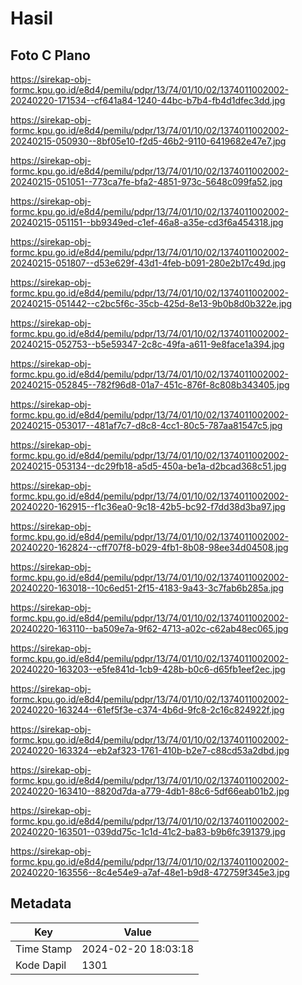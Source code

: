 # Hasil

## Foto C Plano

https://sirekap-obj-formc.kpu.go.id/e8d4/pemilu/pdpr/13/74/01/10/02/1374011002002-20240220-171534--cf641a84-1240-44bc-b7b4-fb4d1dfec3dd.jpg

https://sirekap-obj-formc.kpu.go.id/e8d4/pemilu/pdpr/13/74/01/10/02/1374011002002-20240215-050930--8bf05e10-f2d5-46b2-9110-6419682e47e7.jpg

https://sirekap-obj-formc.kpu.go.id/e8d4/pemilu/pdpr/13/74/01/10/02/1374011002002-20240215-051051--773ca7fe-bfa2-4851-973c-5648c099fa52.jpg

https://sirekap-obj-formc.kpu.go.id/e8d4/pemilu/pdpr/13/74/01/10/02/1374011002002-20240215-051151--bb9349ed-c1ef-46a8-a35e-cd3f6a454318.jpg

https://sirekap-obj-formc.kpu.go.id/e8d4/pemilu/pdpr/13/74/01/10/02/1374011002002-20240215-051807--d53e629f-43d1-4feb-b091-280e2b17c49d.jpg

https://sirekap-obj-formc.kpu.go.id/e8d4/pemilu/pdpr/13/74/01/10/02/1374011002002-20240215-051442--c2bc5f6c-35cb-425d-8e13-9b0b8d0b322e.jpg

https://sirekap-obj-formc.kpu.go.id/e8d4/pemilu/pdpr/13/74/01/10/02/1374011002002-20240215-052753--b5e59347-2c8c-49fa-a611-9e8face1a394.jpg

https://sirekap-obj-formc.kpu.go.id/e8d4/pemilu/pdpr/13/74/01/10/02/1374011002002-20240215-052845--782f96d8-01a7-451c-876f-8c808b343405.jpg

https://sirekap-obj-formc.kpu.go.id/e8d4/pemilu/pdpr/13/74/01/10/02/1374011002002-20240215-053017--481af7c7-d8c8-4cc1-80c5-787aa81547c5.jpg

https://sirekap-obj-formc.kpu.go.id/e8d4/pemilu/pdpr/13/74/01/10/02/1374011002002-20240215-053134--dc29fb18-a5d5-450a-be1a-d2bcad368c51.jpg

https://sirekap-obj-formc.kpu.go.id/e8d4/pemilu/pdpr/13/74/01/10/02/1374011002002-20240220-162915--f1c36ea0-9c18-42b5-bc92-f7dd38d3ba97.jpg

https://sirekap-obj-formc.kpu.go.id/e8d4/pemilu/pdpr/13/74/01/10/02/1374011002002-20240220-162824--cff707f8-b029-4fb1-8b08-98ee34d04508.jpg

https://sirekap-obj-formc.kpu.go.id/e8d4/pemilu/pdpr/13/74/01/10/02/1374011002002-20240220-163018--10c6ed51-2f15-4183-9a43-3c7fab6b285a.jpg

https://sirekap-obj-formc.kpu.go.id/e8d4/pemilu/pdpr/13/74/01/10/02/1374011002002-20240220-163110--ba509e7a-9f62-4713-a02c-c62ab48ec065.jpg

https://sirekap-obj-formc.kpu.go.id/e8d4/pemilu/pdpr/13/74/01/10/02/1374011002002-20240220-163203--e5fe841d-1cb9-428b-b0c6-d65fb1eef2ec.jpg

https://sirekap-obj-formc.kpu.go.id/e8d4/pemilu/pdpr/13/74/01/10/02/1374011002002-20240220-163244--61ef5f3e-c374-4b6d-9fc8-2c16c824922f.jpg

https://sirekap-obj-formc.kpu.go.id/e8d4/pemilu/pdpr/13/74/01/10/02/1374011002002-20240220-163324--eb2af323-1761-410b-b2e7-c88cd53a2dbd.jpg

https://sirekap-obj-formc.kpu.go.id/e8d4/pemilu/pdpr/13/74/01/10/02/1374011002002-20240220-163410--8820d7da-a779-4db1-88c6-5df66eab01b2.jpg

https://sirekap-obj-formc.kpu.go.id/e8d4/pemilu/pdpr/13/74/01/10/02/1374011002002-20240220-163501--039dd75c-1c1d-41c2-ba83-b9b6fc391379.jpg

https://sirekap-obj-formc.kpu.go.id/e8d4/pemilu/pdpr/13/74/01/10/02/1374011002002-20240220-163556--8c4e54e9-a7af-48e1-b9d8-472759f345e3.jpg


## Metadata

| Key        | Value               |
| ---------- | ------------------- |
| Time Stamp | 2024-02-20 18:03:18 |
| Kode Dapil | 1301                |



